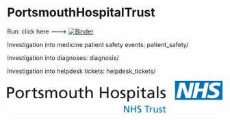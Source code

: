 # PortsmouthHospitalTrust

Run: click here ---> [![Binder](https://mybinder.org/badge_logo.svg)](https://mybinder.org/v2/gh/meevans1/PortsmouthHospitalTrust/master)

Investigation into medicine patient safety events: patient_safety/

Investigation into diagnoses: diagnosis/

Investigation into helpdesk tickets: helpdesk_tickets/

![logo](nhsportsmouth.png)
